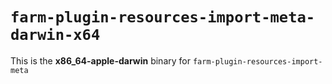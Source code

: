 # `farm-plugin-resources-import-meta-darwin-x64`

This is the **x86_64-apple-darwin** binary for `farm-plugin-resources-import-meta`
